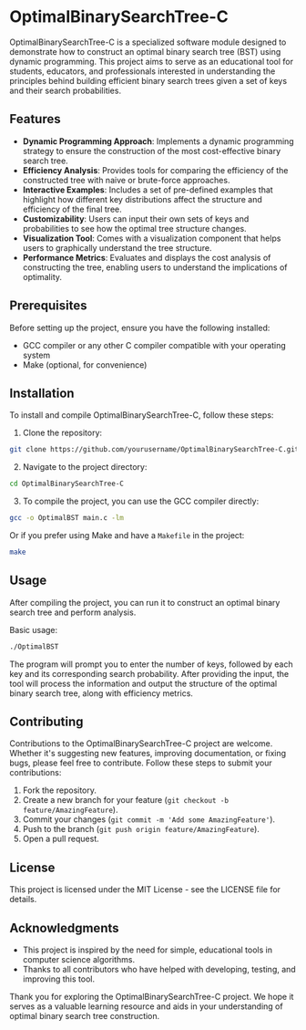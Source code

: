 # OptimalBinarySearchTree-C

OptimalBinarySearchTree-C is a specialized software module designed to demonstrate how to construct an optimal binary search tree (BST) using dynamic programming. This project aims to serve as an educational tool for students, educators, and professionals interested in understanding the principles behind building efficient binary search trees given a set of keys and their search probabilities.

## Features

- **Dynamic Programming Approach**: Implements a dynamic programming strategy to ensure the construction of the most cost-effective binary search tree.
- **Efficiency Analysis**: Provides tools for comparing the efficiency of the constructed tree with naive or brute-force approaches.
- **Interactive Examples**: Includes a set of pre-defined examples that highlight how different key distributions affect the structure and efficiency of the final tree.
- **Customizability**: Users can input their own sets of keys and probabilities to see how the optimal tree structure changes.
- **Visualization Tool**: Comes with a visualization component that helps users to graphically understand the tree structure.
- **Performance Metrics**: Evaluates and displays the cost analysis of constructing the tree, enabling users to understand the implications of optimality.

## Prerequisites

Before setting up the project, ensure you have the following installed:
- GCC compiler or any other C compiler compatible with your operating system
- Make (optional, for convenience)

## Installation

To install and compile OptimalBinarySearchTree-C, follow these steps:

1. Clone the repository:
```bash
git clone https://github.com/yourusername/OptimalBinarySearchTree-C.git
```

2. Navigate to the project directory:
```bash
cd OptimalBinarySearchTree-C
```

3. To compile the project, you can use the GCC compiler directly:
```bash
gcc -o OptimalBST main.c -lm
```
   Or if you prefer using Make and have a `Makefile` in the project:
```bash
make
```

## Usage

After compiling the project, you can run it to construct an optimal binary search tree and perform analysis.

Basic usage:
```bash
./OptimalBST
```

The program will prompt you to enter the number of keys, followed by each key and its corresponding search probability. After providing the input, the tool will process the information and output the structure of the optimal binary search tree, along with efficiency metrics.

## Contributing

Contributions to the OptimalBinarySearchTree-C project are welcome. Whether it's suggesting new features, improving documentation, or fixing bugs, please feel free to contribute. Follow these steps to submit your contributions:

1. Fork the repository.
2. Create a new branch for your feature (`git checkout -b feature/AmazingFeature`).
3. Commit your changes (`git commit -m 'Add some AmazingFeature'`).
4. Push to the branch (`git push origin feature/AmazingFeature`).
5. Open a pull request.

## License

This project is licensed under the MIT License - see the LICENSE file for details.

## Acknowledgments

- This project is inspired by the need for simple, educational tools in computer science algorithms.
- Thanks to all contributors who have helped with developing, testing, and improving this tool.

Thank you for exploring the OptimalBinarySearchTree-C project. We hope it serves as a valuable learning resource and aids in your understanding of optimal binary search tree construction.